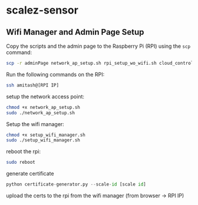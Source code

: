 # scalez-sensor
## Wifi Manager and Admin Page Setup

Copy the scripts and the admin page to the Raspberry Pi (RPI) using the `scp` command:

```sh
scp -r adminPage network_ap_setup.sh rpi_setup_wo_wifi.sh cloud_control.py scale_reader.py connect_to_wifi.sh wifi-disconnect.sh setup_wifi_manager.sh amitash@192.168.86.24:/home/amitash/
```

Run the following commands on the RPI:
```sh
ssh amitash@[RPI IP]
```

setup the network access point:

```sh
chmod +x network_ap_setup.sh
sudo ./network_ap_setup.sh
```

Setup the wifi manager:
```sh
chmod +x setup_wifi_manager.sh
sudo ./setup_wifi_manager.sh
```

reboot the rpi:
```sh
sudo reboot
```
generate certificate
```python
python certificate-generator.py --scale-id [scale id]
```

upload the certs to the rpi from the wifi manager (from browser -> RPI IP)
